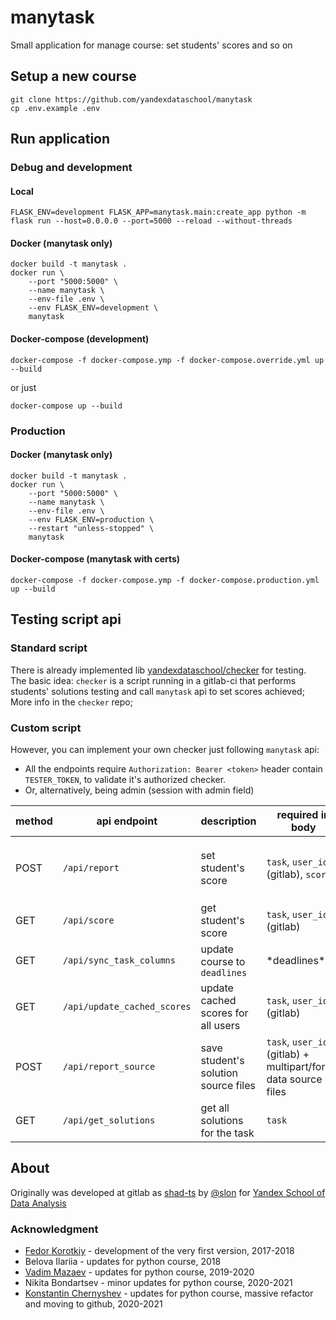 # manytask

Small application for manage course: set students' scores and so on


## Setup a new course 

```shell
git clone https://github.com/yandexdataschool/manytask
cp .env.example .env
```


## Run application

### Debug and development 

#### Local
```shell
FLASK_ENV=development FLASK_APP=manytask.main:create_app python -m flask run --host=0.0.0.0 --port=5000 --reload --without-threads
```

#### Docker (manytask only)
```shell
docker build -t manytask .
docker run \
    --port "5000:5000" \
    --name manytask \
    --env-file .env \
    --env FLASK_ENV=development \ 
    manytask
```

#### Docker-compose (development)
```shell
docker-compose -f docker-compose.ymp -f docker-compose.override.yml up --build
```
or just
```shell
docker-compose up --build
```

### Production 

#### Docker (manytask only)
```shell
docker build -t manytask .
docker run \
    --port "5000:5000" \
    --name manytask \
    --env-file .env \
    --env FLASK_ENV=production \ 
    --restart "unless-stopped" \
    manytask
```


#### Docker-compose (manytask with certs)
```shell
docker-compose -f docker-compose.ymp -f docker-compose.production.yml up --build
```



## Testing script api

### Standard script 

There is already implemented lib [yandexdataschool/checker](https://github.com/yandexdataschool/checker) for testing.  
The basic idea: `checker` is a script running in a gitlab-ci that performs students' solutions testing and call `manytask` api to set scores achieved;
More info in the `checker` repo;

### Custom script 
However, you can implement your own checker just following `manytask` api:

* All the endpoints require `Authorization: Bearer <token>` header contain `TESTER_TOKEN`, to validate it's authorized checker. 
* Or, alternatively, being admin (session with admin field) 
  
| method | api endpoint                | description                          | required in body                                              | optional in body                                        | return                                                               |
|--------|-----------------------------|--------------------------------------|---------------------------------------------------------------|---------------------------------------------------------|----------------------------------------------------------------------|
| POST   | `/api/report`               | set student's score                  | `task`, `user_id` (gitlab), `score`                           | `check_deadline`, `commit_time` (`%Y-%m-%d %H:%M:%S%z`) | `user_id`, `username`, `task`, `score`, `commit_time`, `submit_time` |
| GET    | `/api/score`                | get student's score                  | `task`, `user_id` (gitlab)                                    | -                                                       | `user_id`, `username`, `task`, `score`                               |
| GET    | `/api/sync_task_columns`    | update course to `deadlines`         | \*deadlines\*                                                 | -                                                       | -                                                                    |
| GET    | `/api/update_cached_scores` | update cached scores for all users   | `task`, `user_id` (gitlab)                                    | -                                                       | -                                                                    |
| POST   | `/api/report_source`        | save student's solution source files | `task`, `user_id` (gitlab) + multipart/form-data source files | -                                                       | -                                                                    |
| GET    | `/api/get_solutions`        | get all solutions for the task       | `task`                                                        | -                                                       | zip archive file with solutions                                      |



## About

Originally was developed at gitlab as [shad-ts](https://gitlab.com/slon/shad-ts/) by [@slon](https://github.com/slon) for [Yandex School of Data Analysis](https://yandexdataschool.com/) 

### Acknowledgment 

* [Fedor Korotkiy](https://github.com/slon) - development of the very first version, 2017-2018
* Belova Ilariia - updates for python course, 2018
* [Vadim Mazaev](https://github.com/GreenRiverRUS) - updates for python course, 2019-2020
* Nikita Bondartsev - minor updates for python course, 2020-2021
* [Konstantin Chernyshev](https://github.com/k4black) - updates for python course, massive refactor and moving to github, 2020-2021